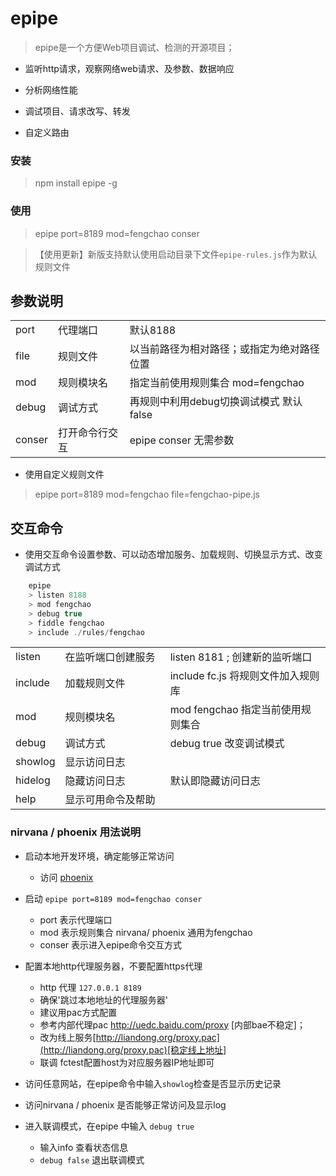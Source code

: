 epipe
=====

> epipe是一个方便Web项目调试、检测的开源项目；

- 监听http请求，观察网络web请求、及参数、数据响应

- 分析网络性能

- 调试项目、请求改写、转发

- 自定义路由


### 安装

> npm install epipe -g

### 使用

> epipe port=8189 mod=fengchao conser

> 【使用更新】新版支持默认使用启动目录下文件`epipe-rules.js`作为默认规则文件

## 参数说明

<table>
<tr>
    <td>port</td> <td>代理端口</td> <td>默认8188</td>
</tr>
<tr>
    <td>file</td> <td>规则文件</td> <td>以当前路径为相对路径；或指定为绝对路径位置</td>
</tr>
<tr>
    <td>mod</td> <td>规则模块名</td> <td>指定当前使用规则集合 mod=fengchao</td>
</tr>
<tr>
    <td>debug</td> <td>调试方式</td> <td>再规则中利用debug切换调试模式 默认false</td>
</tr>
<tr>
    <td>conser</td> <td>打开命令行交互</td> <td> epipe conser 无需参数</td>
</tr>
</table>

- 使用自定义规则文件

> epipe port=8189 mod=fengchao file=fengchao-pipe.js

## 交互命令

- 使用交互命令设置参数、可以动态增加服务、加载规则、切换显示方式、改变调试方式

```js
    epipe
    > listen 8188
    > mod fengchao
    > debug true
    > fiddle fengchao
    > include ./rules/fengchao
```

<table>
    <tr>
        <td>listen</td> <td width="200px">在监听端口创建服务</td> <td width="300px">listen 8181 ; 创建新的监听端口</td>
    </tr>
    <tr>
        <td>include</td> <td>加载规则文件</td> <td>include fc.js 将规则文件加入规则库</td>
    </tr>
    <tr>
        <td>mod</td> <td>规则模块名</td> <td>mod fengchao 指定当前使用规则集合</td>
    </tr>
    <tr>
        <td>debug</td> <td>调试方式</td> <td>debug true 改变调试模式</td>
    </tr>
    <tr>
        <td>showlog</td> <td>显示访问日志</td> <td></td>
    </tr>
    <tr>
        <td>hidelog</td> <td>隐藏访问日志</td> <td>默认即隐藏访问日志</td>
    </tr>
    <tr>
        <td>help</td> <td>显示可用命令及帮助</td> <td></td>
    </tr>
</table>


### nirvana / phoenix 用法说明

- 启动本地开发环境，确定能够正常访问
    - 访问 [phoenix](http://localhost:8848/nirvana-workspace/phoenix/home.html?userid=1233#/app/index)   

- 启动 `epipe port=8189 mod=fengchao conser`
    - port 表示代理端口
    - mod 表示规则集合 nirvana/ phoenix 通用为fengchao
    - conser 表示进入epipe命令交互方式

- 配置本地http代理服务器，不要配置https代理
    - http 代理 `127.0.0.1 8189`
    - 确保'跳过本地地址的代理服务器'
    - 建议用pac方式配置
    - 参考内部代理pac http://uedc.baidu.com/proxy [内部bae不稳定]；
    - 改为线上服务[http://liandong.org/proxy.pac](http://liandong.org/proxy.pac)[稳定线上地址]
    - 联调 fctest配置host为对应服务器IP地址即可

- 访问任意网站，在epipe命令中输入`showlog`检查是否显示历史记录

- 访问nirvana / phoenix 是否能够正常访问及显示log

- 进入联调模式，在epipe 中输入 `debug true`
    - 输入info 查看状态信息
    - `debug false` 退出联调模式




